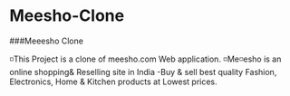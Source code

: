 # Meesho-Clone


###Meeesho Clone


◽This Project is a clone of meesho.com Web application.
◽Me◽esho is an online shopping& Reselling site in India -Buy & sell best quality Fashion, Electronics, Home & Kitchen products at Lowest prices.
